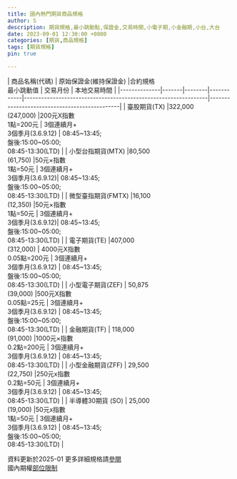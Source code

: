 ```yaml
---
title: 國內熱門期貨商品規格
author: S
description: 期貨規格,最小跳動點,保證金,交易時間,小電子期,小金融期,小台,大台
date: 2023-09-01 12:30:00 +0800
categories: [期貨,商品規格]
tags: [期貨規格]
pin: true

---
```



  
| 商品名稱(代碼)     | 原始保證金(維持保證金)      |合約規格<br>最小跳動值  | 交易月份                           | 本地交易時間                                       |
|--------------|-------|--------|------------|----------------------------------------------------------------|----------------------------------------------|
| 臺股期貨(TX)     |322,000 <br>(247,000) |200元X指數 <br> 1點=200元    | 3個連續月+<br>3個季月(3.6.9.12)                                    | 08:45~13:45;<br>盤後:15:00~05:00;<br>08:45-13:30(LTD)                |
| 小型台指期貨(MTX)  |80,500 <br> (61,750) |50元×指數  <br> 1點=50元     | 3個連續月+<br>3個季月(3.6.9.12)| 08:45~13:45;<br>盤後:15:00~05:00;<br>08:45-13:30(LTD)                   |
| 微型臺指期貨(FMTX)  |16,100 <br> (12,350) |50元×指數  <br> 1點=50元     | 3個連續月+<br>3個季月(3.6.9.12)| 08:45~13:45;<br>盤後:15:00~05:00;<br>08:45-13:30(LTD)                   |
| 電子期貨(TE)     |407,000 <br> (312,000) | 4000元X指數 <br>0.05點=200元 | 3個連續月+<br>3個季月(3.6.9.12)                                    | 08:45~13:45;<br>盤後:15:00~05:00;<br>08:45-13:30(LTD)                   |
| 小型電子期貨(ZEF)  | 50,875 <br> (39,000)  |500元X指數  <br> 0.05點=25元  | 3個連續月+<br>3個季月(3.6.9.12)                                    | 08:45~13:45;<br>盤後:15:00~05:00;<br>08:45-13:30(LTD)                  |
| 金融期貨(TF)     | 118,000 <br> (91,000) |1000元×指數 <br> 0.2點=200元  | 3個連續月+<br>3個季月(3.6.9.12)                                    | 08:45~13:45;<br>08:45-13:30(LTD)                                  |
| 小型金融期貨(ZFF)  | 29,500 <br> (22,750)  |250元x指數  <br>0.2點=50元   | 3個連續月+<br>3個季月(3.6.9.12)                                    | 08:45~13:45;<br>08:45-13:30(LTD)  |
| 半導體30期貨 (SO) |  25,000 <br> (19,000) |50元x指數  <br> 1點=50元     | 3個連續月+<br>3個季月(3.6.9.12)                                    | 08:45~13:45;<br>盤後:15:00~05:00;<br>08:45-13:30(LTD)  |

資料更新於2025-01
更多詳細規格請[參閱][1]  
國內期權[部位限制][2]


[1]: https://www.taifex.com.tw/cht/2/tX

[2]: https://www.taifex.com.tw/cht/4/traderPL

